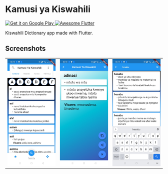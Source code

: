 # Kamusi ya Kiswahili

<a href='https://play.google.com/store/apps/details?id=com.kazibora.kamusi'>
  <img alt='Get it on Google Play' src='https://play.google.com/intl/en_us/badges/images/generic/en_badge_web_generic.png' width='200'/>
</a>

<a href="https://github.com/Solido/awesome-flutter#components">
   <img alt="Awesome Flutter" src="https://img.shields.io/badge/Awesome-Flutter-blue.svg?longCache=true&style=flat-square" />
</a>

Kiswahili Dictionary app made with Flutter.

## Screenshots
<table>
<tr>
<td><img src="screenshots/Screenshot_1.jpg" width="240px" /></td>
<td><img src="screenshots/Screenshot_2.jpg" width="240px" /></td>
<td><img src="screenshots/Screenshot_3.jpg" width="240px" /></td>
</tr>
</table>
